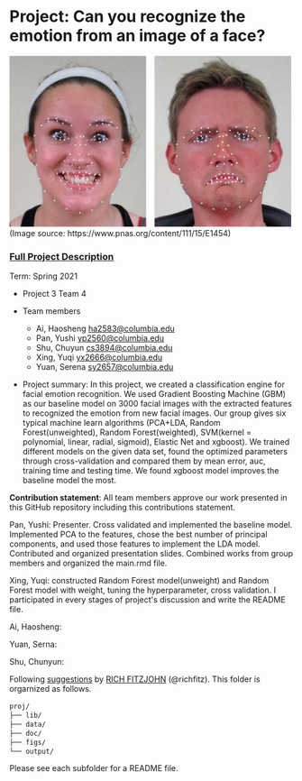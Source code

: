 # Project: Can you recognize the emotion from an image of a face? 
<img src="figs/CE.jpg" alt="Compound Emotions" width="500"/>
(Image source: https://www.pnas.org/content/111/15/E1454)

### [Full Project Description](doc/project3_desc.md)

Term: Spring 2021

+ Project 3 Team 4
+ Team members
	+ Ai, Haosheng ha2583@columbia.edu
	+ Pan, Yushi yp2560@columbia.edu
	+ Shu, Chuyun cs3894@columbia.edu
	+ Xing, Yuqi yx2666@columbia.edu
	+ Yuan, Serena sy2657@columbia.edu

+ Project summary: In this project, we created a classification engine for facial emotion recognition. We used Gradient Boosting Machine (GBM) as our baseline model on 3000 facial images with the extracted features to recognized the emotion from new facial images. Our group gives six typical machine learn algorithms (PCA+LDA, Random Forest(unweighted), Random Forest(weighted), SVM(kernel = polynomial, linear, radial, sigmoid), Elastic Net and xgboost). We trained different models on the given data set, found the optimized parameters through cross-validation and compared them by mean error, auc, training time and testing time. We found xgboost model improves the baseline model the most.

	
**Contribution statement**: All team members approve our work presented in this GitHub repository including this contributions statement. 

Pan, Yushi: Presenter. Cross validated and implemented the baseline model. Implemented PCA to the features, chose the best number of principal components, and used those features to implement the LDA model. Contributed and organized presentation slides. Combined works from group members and organized the main.rmd file.

Xing, Yuqi: constructed Random Forest model(unweight) and Random Forest model with weight, tuning the hyperparameter, cross validation. I participated in every stages of project's discussion and write the README file.

Ai, Haosheng:

Yuan, Serna:

Shu, Chunyun:

Following [suggestions](http://nicercode.github.io/blog/2013-04-05-projects/) by [RICH FITZJOHN](http://nicercode.github.io/about/#Team) (@richfitz). This folder is orgarnized as follows.

```
proj/
├── lib/
├── data/
├── doc/
├── figs/
└── output/
```

Please see each subfolder for a README file.
